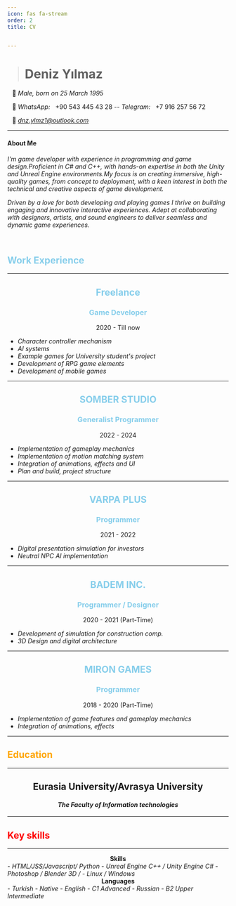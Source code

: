 ```yaml
---
icon: fas fa-stream
order: 2
title: CV


---
```



># **Deniz Yılmaz**

&ensp; 🎂 *Male, born on 25 March 1995*

&ensp; 🔎 *WhatsApp:* &nbsp; +90 543 445 43 28 -- *Telegram:* &nbsp; +7 916 257 56 72

&ensp; 📧 *dnz.ylmz1@outlook.com*

<hr>

#### About Me
*I'm game developer with experience in programming and game design.Proficient in C# and C++, with hands-on expertise in both the Unity and Unreal Engine environments.My focus is on creating immersive, high-quality games, from concept to deployment, with a keen interest in both the technical and creative aspects of game development.*

 *Driven by a love for both developing and playing games  I thrive on building engaging and innovative interactive experiences. Adept at collaborating with designers, artists, and sound engineers to deliver seamless and dynamic game experiences.*

<br>

<h2 style="color: skyblue">Work Experience</h2>

<hr>
 
 <center>
 <h2 style="color: skyblue">Freelance</h2>
 <h3 style="color: skyblue">Game Developer</h3>
 <p>2020 - Till now</p>
 </center>

 - *Character controller mechanism*
 - *AI systems*
 - *Example games for University student's project*
 - *Development of RPG game elements*
 - *Development of mobile games*

<hr>

  <center>
 <h2 style="color: skyblue">SOMBER STUDIO</h2>
 <h3 style="color: skyblue">Generalist Programmer</h3>
 <p>2022 - 2024</p>
 </center>

 - *Implementation of gameplay mechanics*
 - *Implementation of motion matching system* 
 - *Integration of animations, effects and UI*
 - *Plan and build, project structure*
 <hr>

  <center>
 <h2 style="color: skyblue">VARPA PLUS</h2>
 <h3 style="color: skyblue">Programmer</h3>
 <p>2021 - 2022</p>
 </center>

 - *Digital presentation simulation for investors*
 - *Neutral NPC AI implementation*
 
 <hr>

  <center>
 <h2 style="color: skyblue">BADEM INC.</h2>
 <h3 style="color: skyblue">Programmer / Designer</h3>
 <p>2020 - 2021 (Part-Time)</p>
 </center>

- *Development of simulation for construction comp.*
- *3D Design and digital architecture*



 <hr>

  <center>
 <h2 style="color: skyblue">MIRON GAMES</h2>
 <h3 style="color: skyblue">Programmer</h3>
 <p>2018 - 2020 (Part-Time)</p>
 </center>

 - *Implementation of game features and gameplay mechanics*
 - *Integration of animations, effects*


<hr>


 <h2 style="color: orange">Education</h2>


<hr>

 <center>
 <h2>Eurasia University/Avrasya University</h2>
 
 <h4><i>The Faculty of Information technologies</i></h4>
 </center>

<hr>

 <h2 style="color: red">Key skills</h2>


<hr>


<center>
<strong> Skills </strong>
</center>
- <i>HTML/JSS/Javascript/ Python</i>
- <i>Unreal Engine C++ / Unity Engine C#</i>
- <i>Photoshop / Blender 3D /</i>
- <i>Linux / Windows </i>

<center>
<strong> Languages </strong>
</center>
- <i> Turkish - Native </i>
- <i> English - C1 Advanced</i>
- <i> Russian - B2 Upper Intermediate </i>
